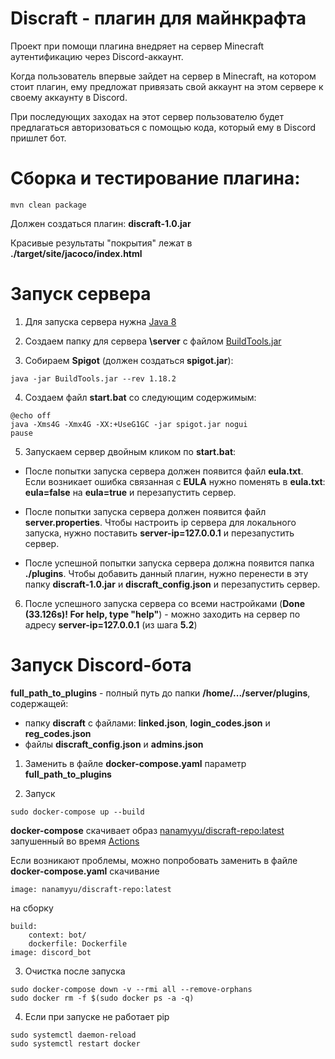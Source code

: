 # Discraft - плагин для майнкрафта

Проект при помощи плагина внедряет на сервер Minecraft аутентификацию через Discord-аккаунт.

Когда пользователь впервые зайдет на сервер в Minecraft, на котором стоит плагин, ему предложат привязать свой аккаунт на этом сервере к своему аккаунту в Discord.

При последующих заходах на этот сервер пользователю будет предлагаться авторизоваться с помощью кода, который ему в Discord пришлет бот.

# Сборка и тестирование плагина:
```
mvn clean package
```
Должен создаться плагин: **discraft-1.0.jar**

Красивые результаты "покрытия" лежат в **./target/site/jacoco/index.html**

# Запуск сервера
1. Для запуска сервера нужна [Java 8](https://www.azul.com/downloads/#download-openjdk)
 
2. Создаем папку для сервера **\server** с файлом [BuildTools.jar](https://hub.spigotmc.org/jenkins/job/BuildTools/lastSuccessfulBuild/artifact/target/BuildTools.jar)

3. Собираем **Spigot** (должен создаться **spigot.jar**):
```
java -jar BuildTools.jar --rev 1.18.2
```
 
4. Создаем файл **start.bat** со следующим содержимым:
```
@echo off
java -Xms4G -Xmx4G -XX:+UseG1GC -jar spigot.jar nogui
pause
```

5. Запускаем сервер двойным кликом по **start.bat**:

* После попытки запуска сервера должен появится файл **eula.txt**. Если возникает ошибка связанная с **EULA** нужно поменять в **eula.txt**: **eula=false** на **eula=true** и перезапустить сервер.

* После попытки запуска сервера должен появится файл **server.properties**. Чтобы настроить ip сервера для локального запуска, нужно поставить **server-ip=127.0.0.1** и перезапустить сервер.

* После успешной попытки запуска сервера должна появится папка **./plugins**. Чтобы добавить данный плагин, нужно перенести в эту папку **discraft-1.0.jar** и **discraft_config.json** и перезапустить сервер.

6. После успешного запуска сервера со всеми настройками (**Done (33.126s)! For help, type "help"**) - можно заходить на сервер по адресу **server-ip=127.0.0.1** (из шага **5.2**)

# Запуск Discord-бота

**full_path_to_plugins** - полный путь до папки **/home/.../server/plugins**, содержащей:
* папку **discraft** с файлами: **linked.json**, **login_codes.json** и **reg_codes.json**
* файлы **discraft_config.json** и **admins.json**

1. Заменить в файле **docker-compose.yaml** параметр **full_path_to_plugins**

2. Запуск
 ```
 sudo docker-compose up --build
 ```
 **docker-compose** скачивает образ [nanamyyu/discraft-repo:latest](https://hub.docker.com/r/nanamyyu/discraft-repo) запушенный во время [Actions](https://github.com/NanamyYu/discraft/actions)
 
 Если возникают проблемы, можно попробовать заменить в файле **docker-compose.yaml** скачивание
 ```
 image: nanamyyu/discraft-repo:latest
 ```
 на сборку
 ```
 build:
     context: bot/
     dockerfile: Dockerfile
 image: discord_bot
 ```

3. Очистка после запуска
 ```
 sudo docker-compose down -v --rmi all --remove-orphans
 sudo docker rm -f $(sudo docker ps -a -q)
 ```

4. Если при запуске не работает pip
 ```
 sudo systemctl daemon-reload
 sudo systemctl restart docker
 ```

